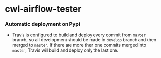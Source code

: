 # cwl-airflow-tester

### Automatic deployment on Pypi

- Travis is configured to build and deploy every commit from `master` branch, so
  all development should be made in `develop` branch and then merged to `master`.
  If there are more then one commits merged into `master`, Travis will build and deploy
  only the last one.